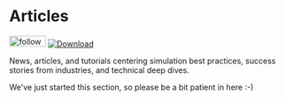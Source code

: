 # Articles 
<a href='https://feedly.com/i/subscription/feed%2Fhttps%3A%2F%2Fwww.kalasim.org%2Fatom.xml'  target='blank'><img id='feedlyFollow' src='http://s3.feedly.com/img/follows/feedly-follow-rectangle-volume-small_2x.png' alt='follow us in feedly' width='66' height='20'></a> [ ![Download](https://img.shields.io/badge/atom-xml-green) ](https://www.kalasim.org/atom.xml)

[comment]: <> (https://shields.io/)
[comment]: <> (https://feedly.com/factory.html)
[comment]: <> (https://img.shields.io/badge/subscribe-blog-green)

News, articles, and tutorials centering simulation best practices, success stories from industries, and technical deep dives. 

We've just started this section, so please be a bit patient in here :-)